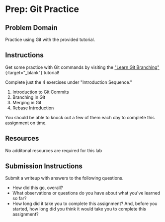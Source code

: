# Prep: Git Practice

## Problem Domain

Practice using Git with the provided tutorial.

## Instructions

Get some practice with Git commands by visiting the ["Learn Git Branching"](https://learngitbranching.js.org/){:target="_blank"} tutorial!

Complete just the 4 exercises under "Introduction Sequence."

1. Introduction to Git Commits
2. Branching in Git
3. Merging in Git
4. Rebase Introduction

You should be able to knock out a few of them each day to complete this assignment on time.

## Resources

No additonal resources are required for this lab

## Submission Instructions

Submit a writeup with answers to the following questions.

- How did this go, overall?
- What observations or questions do you have about what you've learned so far?
- How long did it take you to complete this assignment? And, before you started, how long did you think it would take you to complete this assignment?
